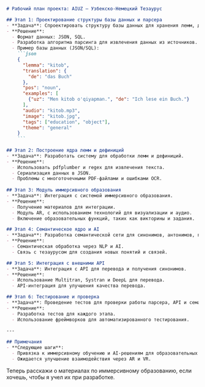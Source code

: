 ﻿

````markdown
# Рабочий план проекта: AIUZ — Узбекско-Немецкий Тезаурус

## Этап 1: Проектирование структуры базы данных и парсера
- **Задача**: Спроектировать структуру базы данных для хранения лемм, дефиниций, переводов и метаданных.
- **Решение**:
  - Формат данных: JSON, SQL.
  - Разработка алгоритма парсинга для извлечения данных из источников.
  - Пример базы данных (JSON/SQL):
    ```json
    {
      "lemma": "kitob",
      "translation": {
        "de": "das Buch"
      },
      "pos": "noun",
      "examples": [
        {"uz": "Men kitob o'qiyapman.", "de": "Ich lese ein Buch."}
      ],
      "audio": "kitob.mp3",
      "image": "kitob.jpg",
      "tags": ["education", "object"],
      "theme": "general"
    }
    ```
  
## Этап 2: Построение ядра лемм и дефиниций
- **Задача**: Разработать систему для обработки лемм и дефиниций.
- **Решение**:
  - Использовать pdfplumber и regex для извлечения текста.
  - Сериализация данных в JSON.
  - Проблемы с многоточечными PDF-файлами и ошибками OCR.
  
## Этап 3: Модуль иммерсивного образования
- **Задача**: Интеграция с системой иммерсивного образования.
- **Решение**:
  - Получение материалов для интеграции.
  - Модуль AR, с использованием технологий для визуализации и аудио.
  - Включение образовательных функций, таких как викторины и задания.

## Этап 4: Семантическое ядро и AI
- **Задача**: Разработка семантической сети для синонимов, антонимов, гиперонимов и коллокаций.
- **Решение**:
  - Семантическая обработка через NLP и AI.
  - Связь с тезаурусом для создания новых понятий и связей.

## Этап 5: Интеграция с внешними API
- **Задача**: Интеграция с API для перевода и получения синонимов.
- **Решение**:
  - Использование Multitran, Systran и DeepL для перевода.
  - API-интеграция для улучшения качества перевода.

## Этап 6: Тестирование и проверка
- **Задача**: Проведение тестов для проверки работы парсера, API и семантического ядра.
- **Решение**:
  - Разработка тестов для каждого этапа.
  - Использование фреймворков для автоматизированного тестирования.
  
---

## Примечания
- **Следующие шаги**: 
  - Привязка к иммерсивному обучению и AI-решениям для образовательных модулей.
  - Ожидается улучшение взаимодействия через AR и VR.
````

Теперь расскажи о материалах по иммерсивному образованию, если хочешь, чтобы я учел их при разработке.
